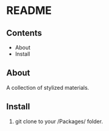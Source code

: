 # README

## Contents

- About
- Install

## About

A collection of stylized materials.

## Install

1. git clone to your /Packages/ folder.
